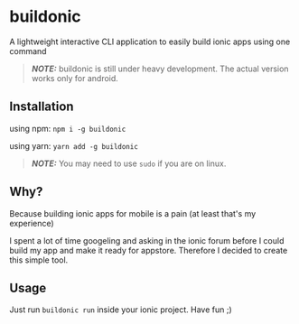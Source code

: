 # buildonic

A lightweight interactive CLI application to easily build ionic apps using one command

> **_NOTE:_**  buildonic is still under heavy development. The actual version works only for android.

## Installation

using npm: `npm i -g buildonic`

using yarn: `yarn add -g buildonic`

 > **_NOTE:_**  You may need to use `sudo` if you are on linux.
 
## Why?

Because building ionic apps for mobile is a pain (at least that's my experience)

I spent a lot of time googeling and asking in the ionic forum before I could build my app and make it ready for appstore. Therefore I decided to create this simple tool.


## Usage

Just run `buildonic run` inside your ionic project. Have fun ;)
